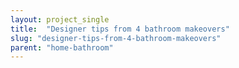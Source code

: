 ```yaml
---
layout: project_single
title:  "Designer tips from 4 bathroom makeovers"
slug: "designer-tips-from-4-bathroom-makeovers"
parent: "home-bathroom"
---
```

 